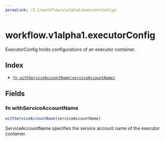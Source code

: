 ```yaml
---
permalink: /3.1/workflow/v1alpha1/executorConfig/
---
```


# workflow.v1alpha1.executorConfig

ExecutorConfig holds configurations of an executor container.

## Index

* [`fn withServiceAccountName(serviceAccountName)`](#fn-withserviceaccountname)

## Fields

### fn withServiceAccountName

```ts
withServiceAccountName(serviceAccountName)
```

ServiceAccountName specifies the service account name of the executor container.